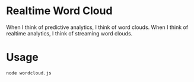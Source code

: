# Realtime Word Cloud

When I think of predictive analytics, I think of word clouds.  When I think of realtime analytics, I think of streaming word clouds.

# Usage

```
node wordcloud.js
```


